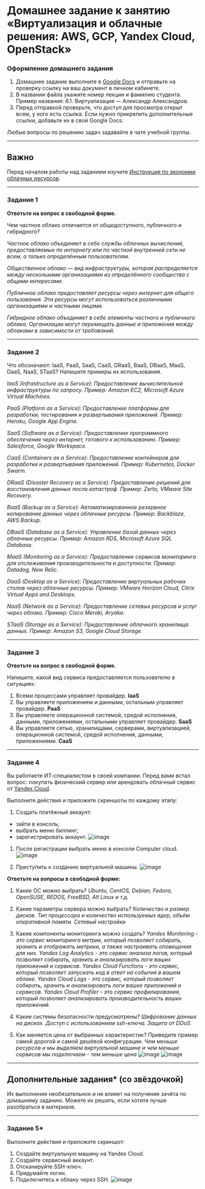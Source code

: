# Домашнее задание к занятию «Виртуализация и облачные решения: AWS, GCP, Yandex Cloud, OpenStack»


### Оформление домашнего задания

1. Домашнее задание выполните в [Google Docs](https://docs.google.com/) и отправьте на проверку ссылку на ваш документ в личном кабинете.  
1. В названии файла укажите номер лекции и фамилию студента. Пример названия: 6.1. Виртуализация — Александр Александров.
1. Перед отправкой проверьте, что доступ для просмотра открыт всем, у кого есть ссылка. Если нужно прикрепить дополнительные ссылки, добавьте их в свой Google Docs.

Любые вопросы по решению задач задавайте в чате учебной группы.

---

## Важно

Перед началом работы над заданием изучите [Инструкция по экономии облачных ресурсов](https://github.com/netology-code/devops-materials/blob/master/cloudwork.MD).

---

### Задание 1
 
**Ответьте на вопрос в свободной форме.**

Чем частное облако отличается от общедоступного, публичного и гибридного?

*Частное облако объединяет в себе службы облачных вычислений, предоставляемые по интернету или по частной внутренней сети не всем, а только определённым пользователям.*

*Общественное облако — вид инфраструктуры, которая распределяется между несколькими организациями из определённого сообщества с общими интересами.*

*Публичное облако предоставляет ресурсы через интернет для общего пользования. Эти ресурсы могут использоваться различными организациями и частными лицами.*

*Гибридное облако объединяет в себе элементы частного и публичного облака. Организации могут перемещать данные и приложения между облаками в зависимости от требований.*
 
---

### Задание 2 


Что обозначают: IaaS, PaaS, SaaS, CaaS, DRaaS, BaaS, DBaaS, MaaS, DaaS, NaaS, STaaS? Напишите примеры их использования.

*IaaS (Infrastructure as a Service): Предоставление вычислительной инфраструктуры по запросу.
Пример: Amazon EC2, Microsoft Azure Virtual Machines.*

*PaaS (Platform as a Service): Предоставление платформы для разработки, тестирования и развертывания приложений.
Пример: Heroku, Google App Engine.*

*SaaS (Software as a Service): Предоставление программного обеспечения через интернет, готового к использованию.
Пример: Salesforce, Google Workspace.*

*CaaS (Containers as a Service): Предоставление контейнеров для разработки и развертывания приложений.
Пример: Kubernetes, Docker Swarm.*

*DRaaS (Disaster Recovery as a Service): Предоставление решений для восстановления данных после катастроф.
Пример: Zerto, VMware Site Recovery.*

*BaaS (Backup as a Service): Автоматизированное резервное копирование данных через облачные ресурсы.
Пример: Backblaze, AWS Backup.*

*DBaaS (Database as a Service): Управление базой данных через облачные ресурсы.
Пример: Amazon RDS, Microsoft Azure SQL Database.*

*MaaS (Monitoring as a Service): Предоставление сервисов мониторинга для отслеживания производительности и доступности.
Пример: Datadog, New Relic.*

*DaaS (Desktop as a Service): Предоставление виртуальных рабочих столов через облачные ресурсы.
Пример: VMware Horizon Cloud, Citrix Virtual Apps and Desktops.*

*NaaS (Network as a Service): Предоставление сетевых ресурсов и услуг через облако.
Пример: Cisco Meraki, Aryaka.*

*STaaS (Storage as a Service): Предоставление облачного хранилища данных.
Пример: Amazon S3, Google Cloud Storage.*
 
---

### Задание 3 
 
**Ответьте на вопрос в свободной форме.**

Напишите, какой вид сервиса предоставляется пользователю в ситуациях:
 
1. Всеми процессами управляет провайдер. **IaaS**
2. Вы управляете приложением и данными, остальным управляет провайдер. **PaaS**
3. Вы управляете операционной системой, средой исполнения, данными, приложениями, остальными управляет провайдер. **SaaS**
4. Вы управляете сетью, хранилищами, серверами, виртуализацией, операционной системой, средой исполнения, данными, приложениями. **CaaS**
 
---
 
### Задание 4 
 
 
Вы работаете ИТ-специалистом в своей компании. Перед вами встал вопрос: покупать физический сервер или арендовать облачный сервис от [Yandex Cloud](https://cloud.yandex.ru).
 
Выполните действия и приложите скриншоты по каждому этапу:

1. Создать платёжный аккаунт:
  - зайти в консоль;
  - выбрать меню биллинг; 
  - зарегистрировать аккаунт.
    ![image](https://github.com/juicyducks/netology---Ivan-Sokolov/assets/142479225/f9e9f69b-546f-4326-8005-56d7b67af02b)

1. После регистрации выбрать меню в консоли Computer cloud.
   ![image](https://github.com/juicyducks/netology---Ivan-Sokolov/assets/142479225/9b51beef-3329-411b-b921-ebd831228c65)

1. Приступить к созданию виртуальной машины.
   ![image](https://github.com/juicyducks/netology---Ivan-Sokolov/assets/142479225/5f04c7d5-e365-472d-b1ef-abc01ad1e429)

 
**Ответьте на вопросы в свободной форме:**
 
1. Какие ОС можно выбрать?
   *Ubuntu, CentOS, Debian, Fedora, OpenSUSE, REDOS, FreeBSD, Alt Linux и т.д.*
   
1. Какие параметры сервера можно выбрать?
   *Количество и размер дисков. Тип процессора и количество используемых ядер, объём оперативной памяти. Сетевый настройки*
   
1. Какие компоненты мониторинга можно создать?
  *Yandex Monitoring - это сервис мониторинга метрик, который позволяет собирать, хранить и отображать метрики, а также настраивать оповещения для них. 
  Yandex Log Analytics - это сервис анализа логов, который позволяет собирать, хранить и анализировать логи ваших приложений и сервисов. 
  Yandex Cloud Functions - это сервис, который позволяет запускать код в ответ на события в вашем облаке. 
  Yandex Cloud Logs - это сервис, который позволяет собирать, хранить и анализировать логи ваших приложений и сервисов.
  Yandex Cloud Profiler - это сервис профилирования, который позволяет анализировать производительность ваших приложений.*

1. Какие системы безопасности предусмотрены?
   *Шифрование данных на дисках. Доступ с использованием ssh-ключа. Защита от DDoS.*
   
1. Как меняется цена от выбранных характеристик? Приведите пример самой дорогой и самой дешёвой конфигурации.
   *Чем меньше ресурсов и мы выделяем виртуальной машине и чем меньше сервисов мы подключаем - тем меньше цена*
   ![image](https://github.com/juicyducks/netology---Ivan-Sokolov/assets/142479225/3ebf4c21-e039-42c5-b7f6-8bfe8a3c68f1)
   ![image](https://github.com/juicyducks/netology---Ivan-Sokolov/assets/142479225/3a217403-8b16-4a55-8171-6571704249df)


---

## Дополнительные задания* (со звёздочкой)

Их выполнение необязательное и не влияет на получение зачёта по домашнему заданию. Можете их решить, если хотите лучше разобраться в материале.
 
---

### Задание 5* 

Выполните действия и приложите скриншот:

1. Создайте виртуальную машину на Yandex Cloud.
1. Создайте сервисный аккаунт.
1. Отсканируйте SSH-ключ.
1. Придумайте логин.
1. Подключитесь к облаку через SSH.
   ![image](https://github.com/juicyducks/netology---Ivan-Sokolov/assets/142479225/3b289d4c-c8eb-48df-b14f-cebdfe9d6656)

 
